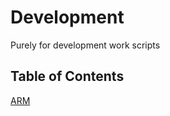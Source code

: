 # Development
Purely for development work scripts

## Table of Contents

[ARM](app-release-management-tool/README.md)